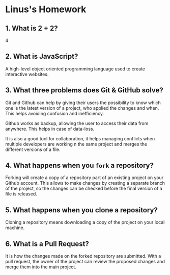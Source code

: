 # Linus's Homework

## 1. What is 2 + 2?

4

## 2. What is JavaScript?

A high-level object oriented programming language used to create interactive websites. 

## 3. What three problems does Git & GitHub solve?

Git and Github can help by giving their users the possibility to know which one is the latest version of a project, who applied the changes and when. This helps avoiding confusion and inefficiency.

Github works as backup, allowing the user to access their data from anywhere. This helps in case of data-loss.

It is also a good tool for collaboration, it helps managing conflicts when multiple developers are working n the same project and merges the different versions of a file.

## 4. What happens when you `fork` a repository?

Forking will create a copy of a repository part of an existing project on your Github account. This allows to make changes by creating a separate branch of the project, so the changes can be checked before the final version of a file is released.

## 5. What happens when you clone a repository?

Cloning a repository means downloading a copy of the project on your local machine.

## 6. What is a Pull Request?

It is how the changes made on the forked repository are submitted. With a pull request, the owner of the project can review the proposed changes and merge them into the main project.

